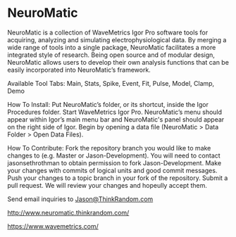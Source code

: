 # NeuroMatic
NeuroMatic is a collection of WaveMetrics Igor Pro software tools for acquiring, analyzing and simulating electrophysiological data. By merging a wide range of tools into a single package, NeuroMatic facilitates a more integrated style of research. Being open source and of modular design, NeuroMatic allows users to develop their own analysis functions that can be easily incorporated into NeuroMatic’s framework.

Available Tool Tabs: Main, Stats, Spike, Event, Fit, Pulse, Model, Clamp, Demo

How To Install: Put NeuroMatic’s folder, or its shortcut, inside the Igor Procedures folder. Start WaveMetrics Igor Pro. NeuroMatic’s menu should appear within Igor’s main menu bar and NeuroMatic's panel should appear on the right side of Igor. Begin by opening a data file (NeuroMatic > Data Folder > Open Data Files).

How To Contribute: Fork the repository branch you would like to make changes to (e.g. Master or Jason-Development). You will need to contact jasonsethrothman to obtain permission to fork Jason-Development. Make your changes with commits of logical units and good commit messages. Push your changes to a topic branch in your fork of the repository. Submit a pull request. We will review your changes and hopeully accept them.

Send email inquiries to Jason@ThinkRandom.com

http://www.neuromatic.thinkrandom.com/

https://www.wavemetrics.com/
